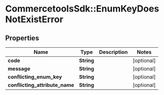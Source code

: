 # CommercetoolsSdk::EnumKeyDoesNotExistError

## Properties
Name | Type | Description | Notes
------------ | ------------- | ------------- | -------------
**code** | **String** |  | [optional] 
**message** | **String** |  | [optional] 
**conflicting_enum_key** | **String** |  | [optional] 
**conflicting_attribute_name** | **String** |  | [optional] 

